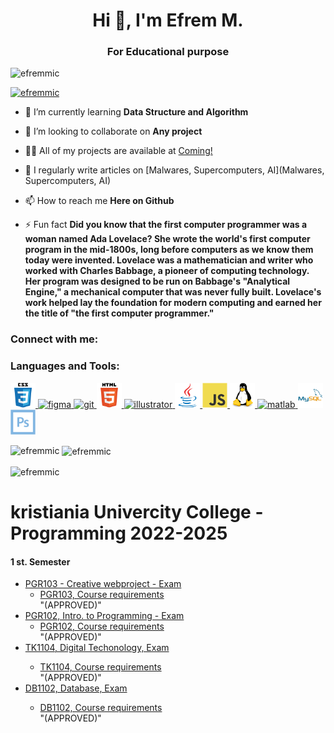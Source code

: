 <h1 align="center">Hi 👋, I'm Efrem M.</h1>
<h3 align="center">For Educational purpose</h3>

<p align="left"> <img src="https://komarev.com/ghpvc/?username=efremmic&label=Profile%20views&color=0e75b6&style=flat" alt="efremmic" /> </p>

<p align="left"> <a href="https://github.com/ryo-ma/github-profile-trophy"><img src="https://github-profile-trophy.vercel.app/?username=efremmic" alt="efremmic" /></a> </p>

- 🌱 I’m currently learning **Data Structure and Algorithm**

- 👯 I’m looking to collaborate on **Any project**

- 👨‍💻 All of my projects are available at [Coming!](Coming!)

- 📝 I regularly write articles on [Malwares, Supercomputers, AI](Malwares, Supercomputers, AI)

- 📫 How to reach me **Here on Github**

- ⚡ Fun fact **Did you know that the first computer programmer was a woman named Ada Lovelace? She wrote the world's first computer program in the mid-1800s, long before computers as we know them today were invented. Lovelace was a mathematician and writer who worked with Charles Babbage, a pioneer of computing technology. Her program was designed to be run on Babbage's "Analytical Engine," a mechanical computer that was never fully built. Lovelace's work helped lay the foundation for modern computing and earned her the title of "the first computer programmer."**

<h3 align="left">Connect with me:</h3>
<p align="left">
</p>

<h3 align="left">Languages and Tools:</h3>
<p align="left"> <a href="https://www.w3schools.com/css/" target="_blank" rel="noreferrer"> <img src="https://raw.githubusercontent.com/devicons/devicon/master/icons/css3/css3-original-wordmark.svg" alt="css3" width="40" height="40"/> </a> <a href="https://www.figma.com/" target="_blank" rel="noreferrer"> <img src="https://www.vectorlogo.zone/logos/figma/figma-icon.svg" alt="figma" width="40" height="40"/> </a> <a href="https://git-scm.com/" target="_blank" rel="noreferrer"> <img src="https://www.vectorlogo.zone/logos/git-scm/git-scm-icon.svg" alt="git" width="40" height="40"/> </a> <a href="https://www.w3.org/html/" target="_blank" rel="noreferrer"> <img src="https://raw.githubusercontent.com/devicons/devicon/master/icons/html5/html5-original-wordmark.svg" alt="html5" width="40" height="40"/> </a> <a href="https://www.adobe.com/in/products/illustrator.html" target="_blank" rel="noreferrer"> <img src="https://www.vectorlogo.zone/logos/adobe_illustrator/adobe_illustrator-icon.svg" alt="illustrator" width="40" height="40"/> </a> <a href="https://www.java.com" target="_blank" rel="noreferrer"> <img src="https://raw.githubusercontent.com/devicons/devicon/master/icons/java/java-original.svg" alt="java" width="40" height="40"/> </a> <a href="https://developer.mozilla.org/en-US/docs/Web/JavaScript" target="_blank" rel="noreferrer"> <img src="https://raw.githubusercontent.com/devicons/devicon/master/icons/javascript/javascript-original.svg" alt="javascript" width="40" height="40"/> </a> <a href="https://www.linux.org/" target="_blank" rel="noreferrer"> <img src="https://raw.githubusercontent.com/devicons/devicon/master/icons/linux/linux-original.svg" alt="linux" width="40" height="40"/> </a> <a href="https://www.mathworks.com/" target="_blank" rel="noreferrer"> <img src="https://upload.wikimedia.org/wikipedia/commons/2/21/Matlab_Logo.png" alt="matlab" width="40" height="40"/> </a> <a href="https://www.mysql.com/" target="_blank" rel="noreferrer"> <img src="https://raw.githubusercontent.com/devicons/devicon/master/icons/mysql/mysql-original-wordmark.svg" alt="mysql" width="40" height="40"/> </a> <a href="https://www.photoshop.com/en" target="_blank" rel="noreferrer"> <img src="https://raw.githubusercontent.com/devicons/devicon/master/icons/photoshop/photoshop-line.svg" alt="photoshop" width="40" height="40"/> </a> </p>

<p><img align="left" src="https://github-readme-stats.vercel.app/api/top-langs?username=efremmic&show_icons=true&locale=en&layout=compact" alt="efremmic" /></p>

<p>&nbsp;<img align="center" src="https://github-readme-stats.vercel.app/api?username=efremmic&show_icons=true&locale=en" alt="efremmic" /></p>

<p><img align="center" src="https://github-readme-streak-stats.herokuapp.com/?user=efremmic&" alt="efremmic" /></p>


<h1> kristiania Univercity College - Programming 2022-2025 </h1>

<h4> 1 st. Semester </h4>
<ul dir="auto">
<li><a href="https://">PGR103 - Creative webproject - Exam</a> 
<ul dir="auto">
<li><a href="https:v">PGR103, Course requirements</a></li> "(APPROVED)"
</ul>
</li>
<li><a href="https:">PGR102, Intro. to Programming - Exam</a> 
<ul dir="auto">
<li><a href="https:">PGR102, Course requirements</a></li> "(APPROVED)"
</ul>
</li>
<li><a href="https:">TK1104, Digital Techonology, Exam</a></li>
<ul dir="auto">
<li><a href="https:">TK1104, Course requirements</a></li> "(APPROVED)"
</ul>
<li><a href="https:">DB1102, Database, Exam</a></li>
<ul dir="auto">
<li><a href="https:">DB1102, Course requirements</a></li> "(APPROVED)"
</ul>

